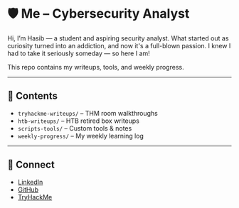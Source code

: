 # 🛡️ Me – Cybersecurity Analyst

Hi, I’m Hasib — a student and aspiring security analyst. What started out as curiosity turned into an addiction, and now it's a full-blown passion. I knew I had to take it seriously someday — so here I am!

This repo contains my writeups, tools, and weekly progress.

---

## 📂 Contents
- `tryhackme-writeups/` – THM room walkthroughs  
- `htb-writeups/` – HTB retired box writeups  
- `scripts-tools/` – Custom tools & notes  
- `weekly-progress/` – My weekly learning log  

---

## 🔗 Connect
- [LinkedIn](https://linkedin.com/in/your-username)  
- [GitHub](https://github.com/your-username)  
- [TryHackMe](https://tryhackme.com/p/your-username)  
